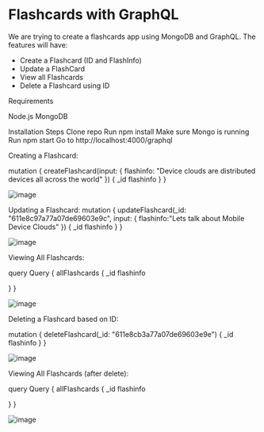 # Flashcards with GraphQL

We are trying to create a flashcards app using MongoDB and GraphQL.
The features will have:
- Create a Flashcard (ID and FlashInfo)
- Update a FlashCard
- View all Flashcards
- Delete a Flashcard using ID

Requirements

Node.js
MongoDB

Installation Steps
Clone repo
Run npm install
Make sure Mongo is running
Run npm start
Go to http://localhost:4000/graphql

Creating a Flashcard:

mutation {
  createFlashcard(input: {
    flashinfo: "Device clouds are distributed devices all across the world"
  })
  {
    _id
    flashinfo
  }
}

![image](https://user-images.githubusercontent.com/89160846/130115329-2dca1cc3-da9d-4b28-9d08-309e8c5304e7.png)


Updating a Flashcard:
mutation {
  updateFlashcard(_id: "611e8c97a77a07de69603e9c", input: {
    flashinfo:"Lets talk about Mobile Device Clouds"
  })
  {
    _id
    flashinfo
  }
}

![image](https://user-images.githubusercontent.com/89160846/130115565-68d0d283-8228-4f2e-af25-5961b88b5e0a.png)


Viewing All Flashcards:

query Query {
  allFlashcards {
    _id
    flashinfo
    
  }
}

![image](https://user-images.githubusercontent.com/89160846/130115713-c8317d78-6619-432d-9609-1c522ebe0ba0.png)


Deleting a Flashcard based on ID:

mutation {
  deleteFlashcard(_id: "611e8cb3a77a07de69603e9e")
  {
    _id
  flashinfo
  }
}

![image](https://user-images.githubusercontent.com/89160846/130115827-24e0c532-b035-4599-87e7-8cc9c2672abb.png)

Viewing All Flashcards (after delete):

query Query {
  allFlashcards {
    _id
    flashinfo
    
  }
}

![image](https://user-images.githubusercontent.com/89160846/130115922-d93f8a37-af87-4eba-be1f-8193bc83eecd.png)


